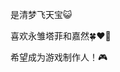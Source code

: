 是清梦飞天宝😺

喜欢永雏塔菲和嘉然🍀❤🎀

希望成为游戏制作人！🎮


<!---
SzHbq/SzHbq is a ✨ special ✨ repository because its `README.md` (this file) appears on your GitHub profile.
You can click the Preview link to take a look at your changes.
--->
